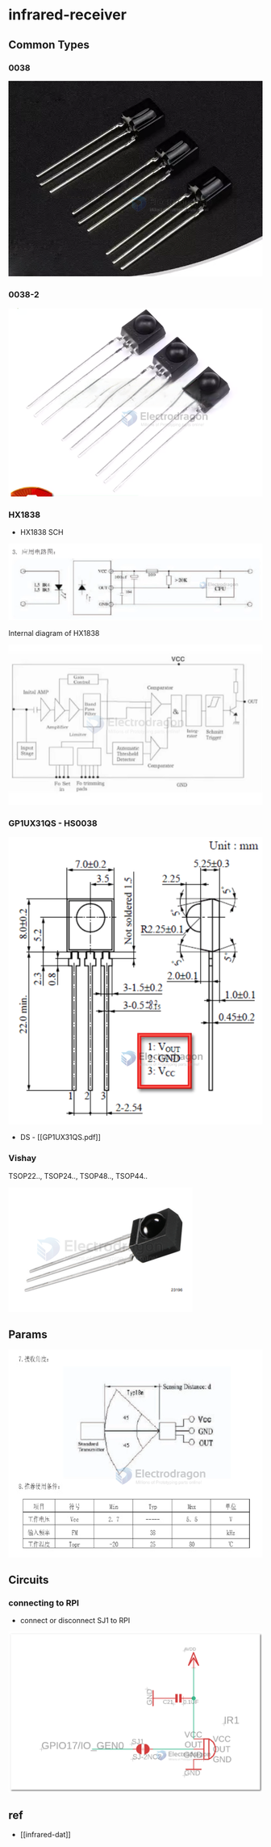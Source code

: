 
# infrared-receiver

## Common Types 

### 0038 

![](2024-01-04-16-55-47.png)

### 0038-2 

![](2024-01-04-16-58-41.png)

### HX1838 

- HX1838 SCH

![](2024-01-04-16-59-58.png)

Internal diagram of HX1838 

![](2024-12-03-18-12-48.png)

### GP1UX31QS - HS0038 

![](2023-12-29-16-18-12.png)

- DS - [[GP1UX31QS.pdf]]

### Vishay 

TSOP22.., TSOP24.., TSOP48.., TSOP44..

![](2025-03-06-23-14-42.png)

## Params 

![](2024-01-04-17-00-32.png)

## Circuits 

### connecting to RPI 

- connect or disconnect SJ1 to RPI

![](2023-10-31-17-25-13.png)





## ref 

- [[infrared-dat]]